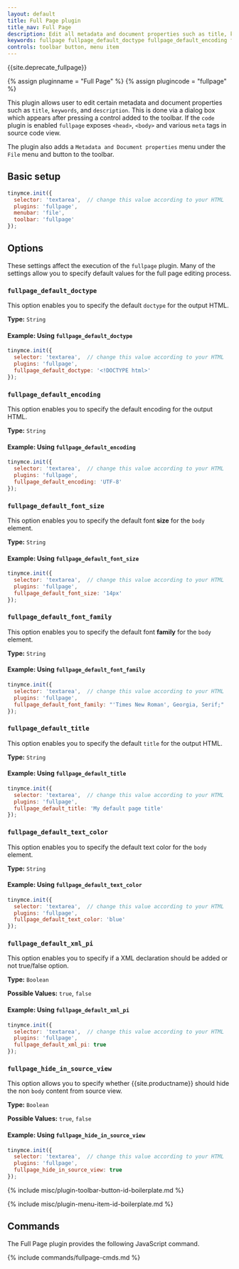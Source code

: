 ```yaml
---
layout: default
title: Full Page plugin
title_nav: Full Page
description: Edit all metadata and document properties such as title, keywords and description.
keywords: fullpage fullpage_default_doctype fullpage_default_encoding fullpage_default_font_size fullpage_default_font_family fullpage_default_title fullpage_default_text_color fullpage_default_xml_pi fullpage_hide_in_source_view
controls: toolbar button, menu item
---
```


{{site.deprecate_fullpage}}

{% assign pluginname = "Full Page" %}
{% assign plugincode = "fullpage" %}

This plugin allows user to edit certain metadata and document properties such as `title`, `keywords`, and `description`. This is done via a dialog box which appears after pressing a control added to the toolbar. If the `code` plugin is enabled `fullpage` exposes `<head>`, `<body>` and various `meta` tags in source code view.

The plugin also adds a `Metadata and Document properties` menu under the `File` menu and button to the toolbar.

## Basic setup

```js
tinymce.init({
  selector: 'textarea',  // change this value according to your HTML
  plugins: 'fullpage',
  menubar: 'file',
  toolbar: 'fullpage'
});
```

## Options

These settings affect the execution of the `fullpage` plugin. Many of the settings allow you to specify default values for the full page editing process.

### `fullpage_default_doctype`

This option enables you to specify the default `doctype` for the output HTML.

**Type:** `String`

#### Example: Using `fullpage_default_doctype`

```js
tinymce.init({
  selector: 'textarea',  // change this value according to your HTML
  plugins: 'fullpage',
  fullpage_default_doctype: '<!DOCTYPE html>'
});
```

### `fullpage_default_encoding`

This option enables you to specify the default encoding for the output HTML.

**Type:** `String`

#### Example: Using `fullpage_default_encoding`

```js
tinymce.init({
  selector: 'textarea',  // change this value according to your HTML
  plugins: 'fullpage',
  fullpage_default_encoding: 'UTF-8'
});
```

### `fullpage_default_font_size`

This option enables you to specify the default font **size** for the `body` element.

**Type:** `String`

#### Example: Using `fullpage_default_font_size`

```js
tinymce.init({
  selector: 'textarea',  // change this value according to your HTML
  plugins: 'fullpage',
  fullpage_default_font_size: '14px'
});
```

### `fullpage_default_font_family`

This option enables you to specify the default font **family** for the `body` element.

**Type:** `String`

#### Example: Using `fullpage_default_font_family`

```js
tinymce.init({
  selector: 'textarea',  // change this value according to your HTML
  plugins: 'fullpage',
  fullpage_default_font_family: "'Times New Roman', Georgia, Serif;"
});
```

### `fullpage_default_title`

This option enables you to specify the default `title` for the output HTML.

**Type:** `String`

#### Example: Using `fullpage_default_title`

```js
tinymce.init({
  selector: 'textarea',  // change this value according to your HTML
  plugins: 'fullpage',
  fullpage_default_title: 'My default page title'
});
```

### `fullpage_default_text_color`

This option enables you to specify the default text color for the `body` element.

**Type:** `String`

#### Example: Using `fullpage_default_text_color`

```js
tinymce.init({
  selector: 'textarea',  // change this value according to your HTML
  plugins: 'fullpage',
  fullpage_default_text_color: 'blue'
});
```

### `fullpage_default_xml_pi`

This option enables you to specify if a XML declaration should be added or not true/false option.

**Type:** `Boolean`

**Possible Values:** `true`, `false`

#### Example: Using `fullpage_default_xml_pi`

```js
tinymce.init({
  selector: 'textarea',  // change this value according to your HTML
  plugins: 'fullpage',
  fullpage_default_xml_pi: true
});
```

### `fullpage_hide_in_source_view`

This option allows you to specify whether {{site.productname}} should hide the non `body` content from source view.

**Type:** `Boolean`

**Possible Values:** `true`, `false`

#### Example: Using `fullpage_hide_in_source_view`

```js
tinymce.init({
  selector: 'textarea',  // change this value according to your HTML
  plugins: 'fullpage',
  fullpage_hide_in_source_view: true
});
```

{% include misc/plugin-toolbar-button-id-boilerplate.md %}

{% include misc/plugin-menu-item-id-boilerplate.md %}

## Commands

The Full Page plugin provides the following JavaScript command.

{% include commands/fullpage-cmds.md %}

